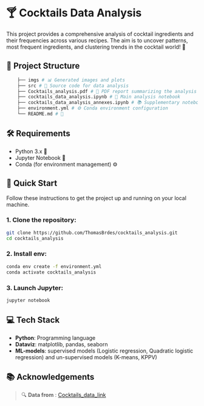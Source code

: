 # 🍸 Cocktails Data Analysis

This project provides a comprehensive analysis of cocktail ingredients and their frequencies across various recipes. The aim is to uncover patterns, most frequent ingredients, and clustering trends in the cocktail world! 🥂

## 📁 Project Structure
```bash
    ├── imgs # 📊 Generated images and plots 
    ├── src # 🧠 Source code for data analysis 
    ├── Cocktails_analysis.pdf # 📄 PDF report summarizing the analysis 
    ├── cocktails_data_analysis.ipynb # 📝 Main analysis notebook 
    ├── cocktails_data_analysis_annexes.ipynb # 📚 Supplementary notebook 
    ├── environment.yml # ⚙️ Conda environment configuration 
    └── README.md # 📖
 ```

## 🛠️ Requirements

- Python 3.x 🐍
- Jupyter Notebook 📒
- Conda (for environment management) ⚙️


## 🚀 Quick Start

Follow these instructions to get the project up and running on your local machine.

### 1. Clone the repository:

```bash
git clone https://github.com/ThomasBrdes/cocktails_analysis.git
cd cocktails_analysis
```

### 2. Install env:

```bash
conda env create -f environment.yml
conda activate cocktails_analysis
```

### 3. Launch Jupyter:

```bash
jupyter notebook
```

## 💻 Tech Stack

- **Python**: Programming language
- **Dataviz**: matplotlib, pandas, seaborn
- **ML-models**: supervised models (Logistic regression, Quadratic logistic regression) and un-supervised models (K-means, KPPV)


## 📚 Acknowledgements

> 🔍 **Data from** : [Cocktails_data_link](https://github.com/rfordatascience/tidytuesday/blob/master/data/2020/2020-05-26/readme.md)
